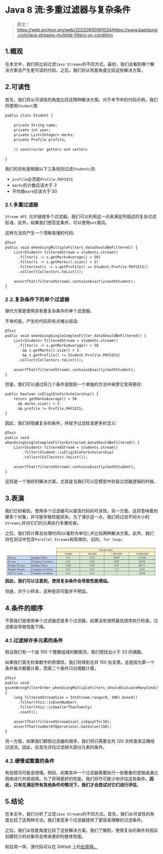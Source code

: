 # Java 8 流:多重过滤器与复杂条件

> 原文：<https://web.archive.org/web/20220930061024/https://www.baeldung.com/java-streams-multiple-filters-vs-condition>

## 1.概观

在本文中，我们将比较过滤`Java Streams`的不同方式。最初，我们会看到哪个解决方案会产生更可读的代码。之后，我们将从性能角度比较这些解决方案。

## 2.可读性

首先，我们将从可读性的角度比较这两种解决方案。对于本节中的代码示例，我们将使用`Student`类:

```
public class Student {

    private String name;
    private int year;
    private List<Integer> marks;
    private Profile profile;

    // constructor getters and setters

}
```

我们的目标是根据以下三条规则过滤`Students`流:

*   `profile`必须是`Profile.PHYSICS`
*   `marks`的计数应该大于 3
*   平均值`mark`应该大于 50

### 2.1.多重过滤器

`Stream API `允许链接多个过滤器。我们可以利用这一点来满足所描述的复杂过滤标准。此外，如果我们想否定条件，可以使用`not`谓词。

这种方法将产生一个清晰易懂的代码:

```
@Test
public void whenUsingMultipleFilters_dataShouldBeFiltered() {
    List<Student> filteredStream = students.stream()
      .filter(s -> s.getMarksAverage() > 50)
      .filter(s -> s.getMarks().size() > 3)
      .filter(not(s -> s.getProfile() == Student.Profile.PHYSICS))
      .collect(Collectors.toList());

    assertThat(filteredStream).containsExactly(mathStudent);
}
```

### 2.2.复杂条件下的单个过滤器

替代方案是使用具有更复杂条件的单个滤波器。

不幸的是，产生的代码将有点难以阅读:

```
@Test
public void whenUsingSingleComplexFilter_dataShouldBeFiltered() {
    List<Student> filteredStream = students.stream()
      .filter(s -> s.getMarksAverage() > 50 
        && s.getMarks().size() > 3 
        && s.getProfile() != Student.Profile.PHYSICS)
      .collect(Collectors.toList());

    assertThat(filteredStream).containsExactly(mathStudent);
}
```

但是，我们可以通过将几个条件提取到一个单独的方法中来使它变得更好:

```
public boolean isEligibleForScholarship() {
    return getMarksAverage() > 50
      && marks.size() > 3
      && profile != Profile.PHYSICS;
}
```

因此，我们将隐藏复杂的条件，并赋予过滤标准更多的含义:

```
@Test
public void whenUsingSingleComplexFilterExtracted_dataShouldBeFiltered() {
    List<Student> filteredStream = students.stream()
        .filter(Student::isEligibleForScholarship)
        .collect(Collectors.toList());

    assertThat(filteredStream).containsExactly(mathStudent);
}
```

这将是一个很好的解决方案，尤其是当我们可以在模型中封装过滤器逻辑的时候。

## 3.表演

我们已经看到，使用多个过滤器可以提高代码的可读性。另一方面，这将意味着创建多个对象，并可能导致性能损失。为了演示这一点，我们将过滤不同大小的`Streams`,并对它们的元素执行多重检查。

之后，我们将计算总处理时间(以毫秒为单位),并比较两种解决方案。此外，我们将在测试中包含`Parallel Streams`和简单的、旧的、`for loop:`

**[![](img/fd30a13926857b98c1276d8ef7b7871e.png)](/web/20220818195354/https://www.baeldung.com/wp-content/uploads/2022/08/stream-filer-size-comparisson.jpg) 因此，我们可以注意到，使用复杂条件会导致性能增益。**

但是，对于小样本，这种差异可能并不明显。

## 4.条件的顺序

不管我们是使用单个过滤器还是多个过滤器，如果没有按照最佳顺序执行检查，过滤都会导致性能下降。

### 4.1.过滤掉许多元素的条件

假设我们有一个由 100 个整数组成的数据流，我们想找出小于 20 的偶数。

如果我们首先检查数字的奇偶性，我们将得到总共 150 张支票。这是因为第一个条件每次都要计算，而第二个条件只对偶数计算。

```
@Test
public void givenWrongFilterOrder_whenUsingMultipleFilters_shouldEvaluateManyConditions() {
    long filteredStreamSize = IntStream.range(0, 100).boxed()
      .filter(this::isEvenNumber)
      .filter(this::isSmallerThanTwenty)
      .count();

    assertThat(filteredStreamSize).isEqualTo(10);
    assertThat(numberOfOperations).hasValue(150);
}
```

另一方面，如果我们颠倒过滤器的顺序，我们将只需要总共 120 次检查来正确地过滤流。因此，应首先评估过滤掉大部分元素的条件。

### 4.2.缓慢或繁重的条件

有些情况可能会很慢。例如，如果其中一个过滤器需要执行一些繁重的逻辑或通过网络进行外部调用。为了获得更好的性能，我们将尽可能少地评估这些条件。**因此，只有在满足所有其他条件的情况下，我们才会尝试对它们进行评估**。

## 5.结论

在本文中，我们分析了过滤`Java Streams`的不同方式。首先，我们从可读性的角度比较了这两种方法。我们发现多个过滤器提供了更容易理解的过滤条件。

之后，我们从性能角度比较了这些解决方案。我们了解到，使用复杂的条件并因此创建较少的对象将会带来更好的整体性能。

和往常一样，源代码可以在 GitHub 上的[处获得。](https://web.archive.org/web/20220818195354/https://github.com/eugenp/tutorials/tree/master/core-java-modules/core-java-streams-4)